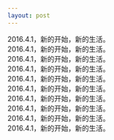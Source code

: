 ```yaml
---
layout: post
---
```


2016.4.1，新的开始，新的生活。  
2016.4.1，新的开始，新的生活。  
2016.4.1，新的开始，新的生活。  
2016.4.1，新的开始，新的生活。  
2016.4.1，新的开始，新的生活。  
2016.4.1，新的开始，新的生活。  
2016.4.1，新的开始，新的生活。  
2016.4.1，新的开始，新的生活。  
2016.4.1，新的开始，新的生活。  
2016.4.1，新的开始，新的生活。  